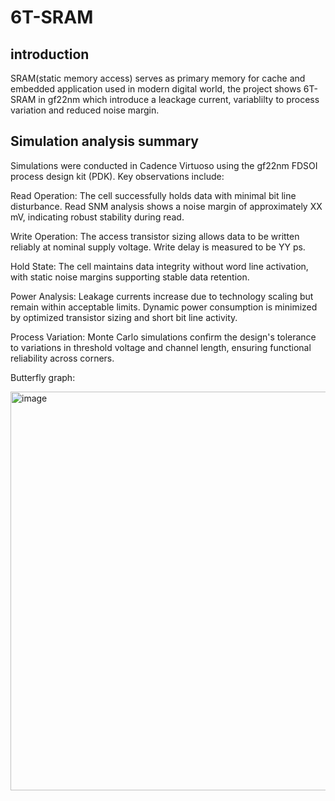 # 6T-SRAM
## introduction
SRAM(static memory access) serves as primary memory for cache and embedded application used in modern digital world, the project shows 6T-SRAM in gf22nm which introduce a leackage current, variablilty to process variation and reduced noise margin.

## Simulation analysis summary
Simulations were conducted in Cadence Virtuoso using the gf22nm FDSOI process design kit (PDK). Key observations include:

Read Operation: The cell successfully holds data with minimal bit line disturbance. Read SNM analysis shows a noise margin of approximately XX mV, indicating robust stability during read.

Write Operation: The access transistor sizing allows data to be written reliably at nominal supply voltage. Write delay is measured to be YY ps.

Hold State: The cell maintains data integrity without word line activation, with static noise margins supporting stable data retention.

Power Analysis: Leakage currents increase due to technology scaling but remain within acceptable limits. Dynamic power consumption is minimized by optimized transistor sizing and short bit line activity.

Process Variation: Monte Carlo simulations confirm the design's tolerance to variations in threshold voltage and channel length, ensuring functional reliability across corners.

Butterfly graph:

<img width="828" height="638" alt="image" src="https://github.com/user-attachments/assets/1562d4f1-554f-4e11-94f4-ce99036fe436" />
